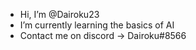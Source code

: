 - Hi, I’m @Dairoku23
- I’m currently learning the basics of AI
- Contact me on discord -> Dairoku#8566
